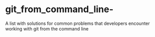 # git_from_command_line-
A list with solutions for common problems that developers encounter working with git from the command line
